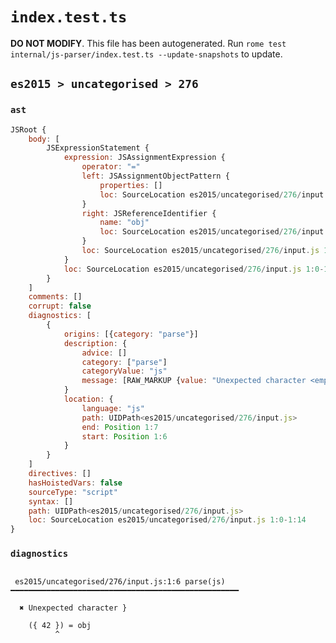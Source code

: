 # `index.test.ts`

**DO NOT MODIFY**. This file has been autogenerated. Run `rome test internal/js-parser/index.test.ts --update-snapshots` to update.

## `es2015 > uncategorised > 276`

### `ast`

```javascript
JSRoot {
	body: [
		JSExpressionStatement {
			expression: JSAssignmentExpression {
				operator: "="
				left: JSAssignmentObjectPattern {
					properties: []
					loc: SourceLocation es2015/uncategorised/276/input.js 1:1-1:7
				}
				right: JSReferenceIdentifier {
					name: "obj"
					loc: SourceLocation es2015/uncategorised/276/input.js 1:11-1:14 (obj)
				}
				loc: SourceLocation es2015/uncategorised/276/input.js 1:0-1:14
			}
			loc: SourceLocation es2015/uncategorised/276/input.js 1:0-1:14
		}
	]
	comments: []
	corrupt: false
	diagnostics: [
		{
			origins: [{category: "parse"}]
			description: {
				advice: []
				category: ["parse"]
				categoryValue: "js"
				message: [RAW_MARKUP {value: "Unexpected character <emphasis>"}, "}", RAW_MARKUP {value: "</emphasis>"}]
			}
			location: {
				language: "js"
				path: UIDPath<es2015/uncategorised/276/input.js>
				end: Position 1:7
				start: Position 1:6
			}
		}
	]
	directives: []
	hasHoistedVars: false
	sourceType: "script"
	syntax: []
	path: UIDPath<es2015/uncategorised/276/input.js>
	loc: SourceLocation es2015/uncategorised/276/input.js 1:0-1:14
}
```

### `diagnostics`

```

 es2015/uncategorised/276/input.js:1:6 parse(js) ━━━━━━━━━━━━━━━━━━━━━━━━━━━━━━━━━━━━━━━━━━━━━━━━━━━

  ✖ Unexpected character }

    ({ 42 }) = obj
          ^


```
